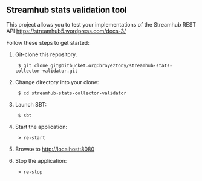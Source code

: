 ## Streamhub stats validation tool

This project allows you to test your implementations of the Streamhub REST API
https://streamhub5.wordpress.com/docs-3/


Follow these steps to get started:

1. Git-clone this repository.

        $ git clone git@bitbucket.org:broyeztony/streamhub-stats-collector-validator.git

2. Change directory into your clone:

        $ cd streamhub-stats-collector-validator

3. Launch SBT:

        $ sbt


4. Start the application:

        > re-start

6. Browse to [http://localhost:8080](http://localhost:8080/)

7. Stop the application:

        > re-stop


